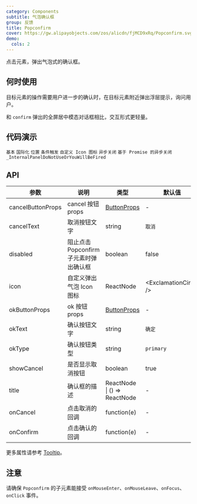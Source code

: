 ```yaml
---
category: Components
subtitle: 气泡确认框
group: 反馈
title: Popconfirm
cover: https://gw.alipayobjects.com/zos/alicdn/fjMCD9xRq/Popconfirm.svg
demo:
  cols: 2
---
```


点击元素，弹出气泡式的确认框。

## 何时使用

目标元素的操作需要用户进一步的确认时，在目标元素附近弹出浮层提示，询问用户。

和 `confirm` 弹出的全屏居中模态对话框相比，交互形式更轻量。

## 代码演示

<code src="./demo/basic.tsx">基本</code>
<code src="./demo/locale.tsx">国际化</code>
<code src="./demo/placement.tsx">位置</code>
<code src="./demo/dynamic-trigger.tsx">条件触发</code>
<code src="./demo/icon.tsx">自定义 Icon 图标</code>
<code src="./demo/async.tsx">异步关闭</code>
<code src="./demo/promise.tsx">基于 Promise 的异步关闭</code>
<code src="./demo/render-panel.tsx" debug>\_InternalPanelDoNotUseOrYouWillBeFired</code>

## API

| 参数              | 说明                                   | 类型                                   | 默认值                   | 版本   |
| ----------------- | -------------------------------------- | -------------------------------------- | ------------------------ | ------ |
| cancelButtonProps | cancel 按钮 props                      | [ButtonProps](/components/button/#API) | -                        |        |
| cancelText        | 取消按钮文字                           | string                                 | `取消`                   |        |
| disabled          | 阻止点击 Popconfirm 子元素时弹出确认框 | boolean                                | false                    |        |
| icon              | 自定义弹出气泡 Icon 图标               | ReactNode                              | &lt;ExclamationCircle /> |        |
| okButtonProps     | ok 按钮 props                          | [ButtonProps](/components/button/#API) | -                        |        |
| okText            | 确认按钮文字                           | string                                 | `确定`                   |        |
| okType            | 确认按钮类型                           | string                                 | `primary`                |        |
| showCancel        | 是否显示取消按钮                       | boolean                                | true                     | 4.18.0 |
| title             | 确认框的描述                           | ReactNode \| () => ReactNode           | -                        |        |
| onCancel          | 点击取消的回调                         | function(e)                            | -                        |        |
| onConfirm         | 点击确认的回调                         | function(e)                            | -                        |        |

更多属性请参考 [Tooltip](/components/tooltip/#API)。

## 注意

请确保 `Popconfirm` 的子元素能接受 `onMouseEnter`、`onMouseLeave`、`onFocus`、`onClick` 事件。
